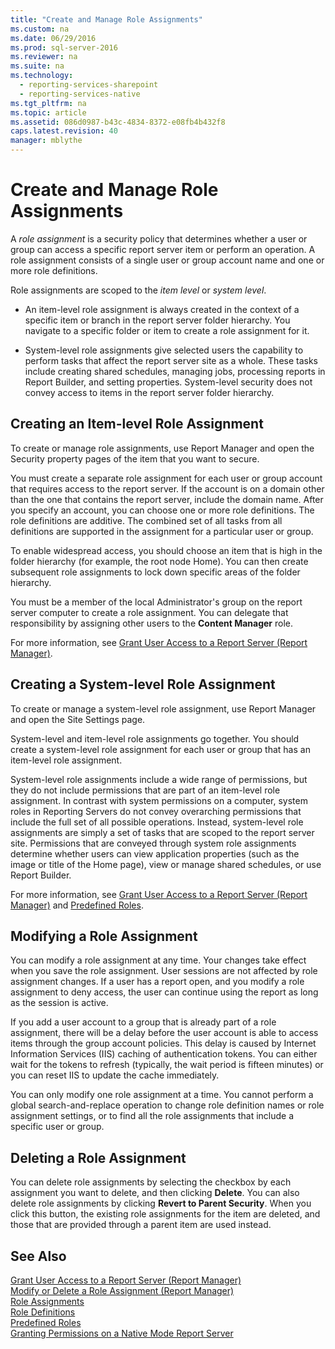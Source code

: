 ```yaml
---
title: "Create and Manage Role Assignments"
ms.custom: na
ms.date: 06/29/2016
ms.prod: sql-server-2016
ms.reviewer: na
ms.suite: na
ms.technology: 
  - reporting-services-sharepoint
  - reporting-services-native
ms.tgt_pltfrm: na
ms.topic: article
ms.assetid: 086d0987-b43c-4834-8372-e08fb4b432f8
caps.latest.revision: 40
manager: mblythe
---
```

# Create and Manage Role Assignments
A *role assignment* is a security policy that determines whether a user or group can access a specific report server item or perform an operation. A role assignment consists of a single user or group account name and one or more role definitions.  
  
 Role assignments are scoped to the *item level* or *system level*.  
  
-   An item-level role assignment is always created in the context of a specific item or branch in the report server folder hierarchy. You navigate to a specific folder or item to create a role assignment for it.  
  
-   System-level role assignments give selected users the capability to perform tasks that affect the report server site as a whole. These tasks include creating shared schedules, managing jobs, processing reports in Report Builder, and setting properties. System-level security does not convey access to items in the report server folder hierarchy.  
  
## Creating an Item-level Role Assignment  
 To create or manage role assignments, use Report Manager and open the Security property pages of the item that you want to secure.  
  
 You must create a separate role assignment for each user or group account that requires access to the report server. If the account is on a domain other than the one that contains the report server, include the domain name. After you specify an account, you can choose one or more role definitions. The role definitions are additive. The combined set of all tasks from all definitions are supported in the assignment for a particular user or group.  
  
 To enable widespread access, you should choose an item that is high in the folder hierarchy (for example, the root node Home). You can then create subsequent role assignments to lock down specific areas of the folder hierarchy.  
  
 You must be a member of the local Administrator's group on the report server computer to create a role assignment. You can delegate that responsibility by assigning other users to the **Content Manager** role.  
  
 For more information, see [Grant User Access to a Report Server (Report Manager)](../../Topics/TopicNameContainA/Grant-User-Access-to-a-Report-Server--Report-Manager-.md).  
  
## Creating a System-level Role Assignment  
 To create or manage a system-level role assignment, use Report Manager and open the Site Settings page.  
  
 System-level and item-level role assignments go together. You should create a system-level role assignment for each user or group that has an item-level role assignment.  
  
 System-level role assignments include a wide range of permissions, but they do not include permissions that are part of an item-level role assignment. In contrast with system permissions on a computer, system roles in Reporting Servers do not convey overarching permissions that include the full set of all possible operations. Instead, system-level role assignments are simply a set of tasks that are scoped to the report server site. Permissions that are conveyed through system role assignments determine whether users can view application properties (such as the image or title of the Home page), view or manage shared schedules, or use Report Builder.  
  
 For more information, see [Grant User Access to a Report Server (Report Manager)](../../Topics/TopicNameContainA/Grant-User-Access-to-a-Report-Server--Report-Manager-.md) and [Predefined Roles](../../Topics/TopicNameNotContainA/Predefined-Roles.md).  
  
## Modifying a Role Assignment  
 You can modify a role assignment at any time. Your changes take effect when you save the role assignment. User sessions are not affected by role assignment changes. If a user has a report open, and you modify a role assignment to deny access, the user can continue using the report as long as the session is active.  
  
 If you add a user account to a group that is already part of a role assignment, there will be a delay before the user account is able to access items through the group account policies. This delay is caused by Internet Information Services (IIS) caching of authentication tokens. You can either wait for the tokens to refresh (typically, the wait period is fifteen minutes) or you can reset IIS to update the cache immediately.  
  
 You can only modify one role assignment at a time. You cannot perform a global search-and-replace operation to change role definition names or role assignment settings, or to find all the role assignments that include a specific user or group.  
  
## Deleting a Role Assignment  
 You can delete role assignments by selecting the checkbox by each assignment you want to delete, and then clicking **Delete**. You can also delete role assignments by clicking **Revert to Parent Security**. When you click this button, the existing role assignments for the item are deleted, and those that are provided through a parent item are used instead.  
  
## See Also  
 [Grant User Access to a Report Server (Report Manager)](../../Topics/TopicNameContainA/Grant-User-Access-to-a-Report-Server--Report-Manager-.md)   
 [Modify or Delete a Role Assignment (Report Manager)](../../Topics/TopicNameContainA/Modify-or-Delete-a-Role-Assignment--Report-Manager-.md)   
 [Role Assignments](../../Topics/TopicNameNotContainA/Role-Assignments.md)   
 [Role Definitions](../../Topics/TopicNameNotContainA/Role-Definitions.md)   
 [Predefined Roles](../../Topics/TopicNameNotContainA/Predefined-Roles.md)   
 [Granting Permissions on a Native Mode Report Server](../../Topics/TopicNameContainA/Granting-Permissions-on-a-Native-Mode-Report-Server.md)